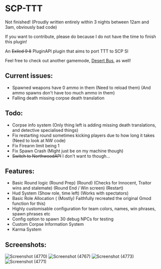 # SCP-TTT

Not finished! (Proudly written entirely within 3 nights between 12am and 3am, obviously bad code)

If you want to contribute, please do because I do not have the time to finish this plugin!

An ~~Exiled ~~9~~ 8~~ PluginAPI plugin that aims to port TTT to SCP Sl

Feel free to check out another gamemode, [Desert Bus](https://github.com/morgana-x/ScpSL-DesertBus), as well!

## Current issues:
+ Spawned weapons have 0 ammo in them (Need to reload them) (And ammo spawns don't have too much ammo in them)
+ Falling death missing corpse death translation
## Todo:
+ Corpse info system (Only thing left is adding missing death translations, and detective specialised things)
+ Fix restarting round sometimes kicking players due to how long it takes (Need to look at NW code)
+ Fix Firearm limit being 1
+ Fix Spawn Crash (Might just be on my machine though)
+ ~~Switch to NorthwoodAPI~~ I don't want to though...
## Features:
+ Basic Round logic (Round Prep) (Round) (Checks for Innocent, Traitor wins and stalemate) (Round End / Win screen) (Restart)
+ Hud System (Show role, time left) (Works with spectators)
+ Basic Role Allocation ( (Mostly) Faithfully recreated the original Gmod function for this)
+ Highly customisable configuration for team colors, names, win phrases, spawn phrases etc
+ Config option to spawn 30 debug NPCs for testing
+ Custom Corpse Information System
+ Karma System

## Screenshots:
![Screenshot (4770)](https://github.com/user-attachments/assets/1788940b-daa4-47b2-9611-128de3c1a152)
![Screenshot (4767)](https://github.com/user-attachments/assets/8712e3e6-2f2c-47d0-a204-0e2450f8fc21)
![Screenshot (4773)](https://github.com/user-attachments/assets/da3f34db-9caf-4310-99e8-3b2b963b52f5)
![Screenshot (4771)](https://github.com/user-attachments/assets/1316d1e1-6a70-49bf-9b58-35da426f8971)
